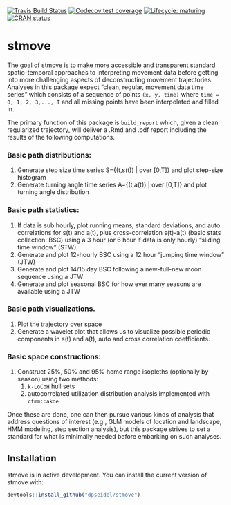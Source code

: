 
<!-- README.md is generated from README.Rmd. Please edit that file -->

[![Travis Build
Status](https://travis-ci.com/dpseidel/stmove.svg?token=ZVrezsGfh5uSAe6FpgAU&branch=master)](https://travis-ci.com/dpseidel/stmove)
[![Codecov test
coverage](https://codecov.io/gh/dpseidel/stmove/branch/master/graph/badge.svg?token=A1gUYaWSSY)](https://codecov.io/gh/dpseidel/stmove)
[![Lifecycle:
maturing](https://img.shields.io/badge/lifecycle-maturing-blue.svg)](https://www.tidyverse.org/lifecycle/#maturing)
[![CRAN
status](https://www.r-pkg.org/badges/version/stmove)](https://cran.r-project.org/package=stmove)

# stmove

The goal of stmove is to make more accessible and transparent standard
spatio-temporal approaches to interpreting movement data before getting
into more challenging aspects of deconstructing movement trajectories.
Analyses in this package expect “clean, regular, movement data time
series” which consists of a sequence of points `(x, y, time)` where
`time = 0, 1, 2, 3,..., T` and all missing points have been interpolated
and filled in.

The primary function of this package is `build_report` which, given a
clean regularized trajectory, will deliver a .Rmd and .pdf report
including the results of the following computations.

### Basic path distributions:

1.  Generate step size time series S={(t,s(t)) | over \[0,T\]} and plot
    step-size histogram
2.  Generate turning angle time series A={(t,a(t)) | over \[0,T\]} and
    plot turning angle distribution

### Basic path statistics:

1.  If data is sub hourly, plot running means, standard deviations, and
    auto correlations for s(t) and a(t), plus cross-correlation
    s(t)-a(t) (basic stats collection: BSC) using a 3 hour (or 6 hour if
    data is only hourly) “sliding time window” (STW)
2.  Generate and plot 12-hourly BSC using a 12 hour “jumping time
    window” (JTW)
3.  Generate and plot 14/15 day BSC following a new-full-new moon
    sequence using a JTW
4.  Generate and plot seasonal BSC for how ever many seasons are
    available using a JTW

### Basic path visualizations.

1.  Plot the trajectory over space
2.  Generate a wavelet plot that allows us to visualize possible
    periodic components in s(t) and a(t), auto and cross correlation
    coefficients.

### Basic space constructions:

1.  Construct 25%, 50% and 95% home range isopleths (optionally by
    season) using two methods:
    1.  `k-LoCoH` hull sets
    2.  autocorrelated utilization distribution analysis implemented
        with `ctmm::akde`

Once these are done, one can then pursue various kinds of analysis that
address questions of interest (e.g., GLM models of location and
landscape, HMM modeling, step section analysis), but this package
strives to set a standard for what is minimally needed before embarking
on such analyses.

## Installation

stmove is in active development. You can install the current version of
stmove with:

``` r
devtools::install_github("dpseidel/stmove")
```
